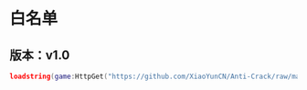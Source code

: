 # 白名单
## 版本：v1.0
```lua
loadstring(game:HttpGet("https://github.com/XiaoYunCN/Anti-Crack/raw/main/beta.lua", true))()
```

